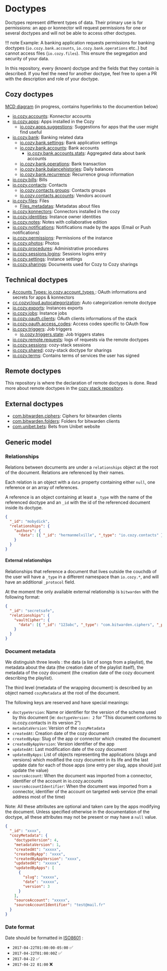 # Doctypes

Doctypes represent different types of data. Their primary use is for permissions: an app or konnector will request permissions
for one or several doctypes and will not be able to access other doctypes.

!!! note
    Example: A banking application requests permissions for banking doctypes (`io.cozy.bank.accounts`, `io.cozy.bank.operations` etc..)
    but cannot access files (`io.cozy.files`).
This ensure the segregation and security of your data.

In this repository, every (known) doctype and the fields that they contain is described. If you feel the need
for another doctype, feel free to open a PR with the description and role of your doctype.

## Cozy doctypes

[MCD diagram](schemaMCD.pdf) (in progress, contains hyperlinks to the documention below)

- [io.cozy.accounts](io.cozy.accounts.md): Konnector accounts
- [io.cozy.apps](io.cozy.apps.md): Apps installed in the Cozy
  - [io.cozy.apps.suggestions](io.cozy.apps.suggestions.md): Suggestions for apps that the user might find useful
- [io.cozy.bank](io.cozy.bank.md): Banking related data
  - [io.cozy.bank.settings](io.cozy.bank.md#iocozybanksettings): Bank application settings
  - [io.cozy.bank.accounts](io.cozy.bank.md#iocozybankaccounts): Bank accounts
    - [io.cozy.bank.accounts.stats](io.cozy.bank.md#iocozybankaccountsstats): Aggregated data about bank accounts
  - [io.cozy.bank.operations](io.cozy.bank.md#iocozybankoperations): Bank transaction
  - [io.cozy.bank.balancehistories](io.cozy.bank.md#iocozybankbalancehistories): Daily balances
  - [io.cozy.bank.recurrence](io.cozy.bank.md#iocozybankrecurrence): Recurrence group information
- [io.cozy.bills](io.cozy.bills.md): Bills
- [io.cozy.contacts](io.cozy.contacts.md): Contacts
  - [io.cozy.contacts.groups](io.cozy.contacts.md#iocozycontactsgroups): Contacts groups
  - [io.cozy.contacts.accounts](io.cozy.contacts.md#iocozycontactsaccounts): Vendors account
- [io.cozy.files](io.cozy.files.md): Files
  - [Files_metadatas](io.cozy.files_metadata.md): Metadatas about files
- [io.cozy.konnectors](io.cozy.konnectors.md): Connectors installed in the cozy
- [io.cozy.identities](io.cozy.identities.md): Instance owner identities
- [io.cozy.notes](io.cozy.notes.md): Notes with collaborative edition
- [io.cozy.notifications](io.cozy.notifications.md): Notifications made by the apps (Email or Push notifications)
- [io.cozy.permissions](io.cozy.permissions.md): Permissions of the instance
- [io.cozy.photos](io.cozy.photos.md): Photos
- [io.cozy.procedures](io.cozy.procedures.md): Administrative procedures
- [io.cozy.sessions.logins](io.cozy.sessions.logins.md): Sessions logins entry
- [io.cozy.settings](io.cozy.settings.md): Instance settings
- [io.cozy.sharings](io.cozy.sharings.md): Documents used for Cozy to Cozy sharings

## Technical doctypes

- [Accounts Types: io.cozy.account_types
](io.cozy.account_types.md): OAuth informations and secrets
  for apps & konnectors
- [cc.cozycloud.autocategorization](cc.cozycloud.autocategorization.md): Auto categorization remote doctype
- [io.cozy.exports](io.cozy.exports.md): Instances exports
- [io.cozy.jobs](io.cozy.jobs.md): Instance jobs
- [io.cozy.oauth.clients](io.cozy.oauth.clients.md): OAuth clients informations of the stack
- [io.cozy.oauth.access_codes](io.cozy.oauth.access_codes.md): Access codes specific to OAuth flow
- [io.cozy.triggers](io.cozy.triggers.md): Job triggers
  - [io.cozy.triggers.state](io.cozy.triggers.state.md): Job triggers states
- [io.cozy.remote.requests](io.cozy.remote.requests.md): logs of requests via the remote doctypes
- [io.cozy.sessions](io.cozy.sessions.md): cozy-stack sessions
- [io.cozy.shared](io.cozy.shared.md): cozy-stack doctype for sharings
- [io.cozy.terms](io.cozy.terms.md): Contains terms of services the user has signed

## Remote doctypes

This repository is where the declaration of remote doctypes is done. Read more about remote doctypes in the [cozy stack repository](https://github.com/cozy/cozy-stack/blob/51f99a890dba85ff9c4b09124ee3b5bdd3d83300/docs/remote.md#declaring-a-remote-doctype).

## External doctypes

- [com.bitwarden.ciphers](com.bitwarden.ciphers.md): Ciphers for bitwarden clients
- [com.bitwarden.folders](com.bitwarden.folders.md): Folders for bitwarden clients
- [com.unibet.bets](com.unibet.bets.md): Bets from Unibet website

## Generic model

### Relationships

Relations between documents are under a `relationships` object at the root of the document. Relations are referenced by their names.

Each relation is an object with a `data` property containing either `null`, one reference or an array of references.

A reference is an object containing at least a `_type` with the name of the referenced doctype and an `_id` with the id of the referenced document inside its doctype.

```json
{
  "_id": "mobydick",
  "relationships": {
    "authors": {
      "data": [{ "_id": "hermanmelville", "_type": "io.cozy.contacts" }]
    }
  }
}
```

#### External relationships

Relationships that reference a document that lives outside the couchdb of the user will have a `_type` in a different namespace than `io.cozy.*`, and will have an additional `_protocol` field.

At the moment the only available external relationship is `bitwarden` with the following format:

```json
{
  "_id": "secretsafe",
  "relationships": {
    "vaultCipher": {
      "data": [{ "_id": "123abc", "_type": "com.bitwarden.ciphers", "_protocol": "bitwarden" }]
    }
  }
}
```

### Document metadata

We distinguish three levels : the data (a list of songs from a playlist), the metadata about the data (the creation date of the playlist itself), the metadata of the cozy document (the creation date of the cozy document describing the playlist).

The third level (metadata of the wrapping document) is described by an object named `cozyMetadata` at the root of the document.

The following keys are reserved and have special meanings:

- `doctypeVersion`: Name or identifier for the version of the schema used by this document (ie: `doctypeVersion: 2` for "This document conforms to io.cozy.contacts in its version 2")
- `metadataVersion`: Version of the `cozyMetadata`
- `createdAt`: Creation date of the cozy document
- `createdByApp`: Slug of the app or connector which created the document
- `createdByAppVersion`: Version identifier of the app
- `updatedAt`: Last modification date of the cozy document
- `updatedByApps`: List of objects representing the applications (slugs and versions) which modified the cozy document in its life and the last update date for each of those apps (one entry per slug, apps should just update the value)
- `sourceAccount`: When the document was imported from a connector, identifier of the account in io.cozy.accounts
- `sourceAccountIdentifier`: When the document was imported from a connector, identifier of the account on targeted web service (the email address most of the time)

Note: All these attributes are optional and taken care by the apps modifying the document. Unless specified otherwise in the documentation of the doctype, all these attributes may not be present or may have a `null` value.

```json
{
  "_id": "xxxx",
  "cozyMetadata": {
    "doctypeVersion": 4,
    "metadataVersion": 1,
    "createdAt": "xxxxx",
    "createdByApp": "xxxx",
    "createdByAppVersion": "xxxx",
    "updatedAt": "xxxxx",
    "updatedByApps": [
      {
        "slug": "xxxxx",
        "date": "xxxxx",
        "version": 3
      }
    ],
    "sourceAccount": "xxxxx",
    "sourceAccountIdentifier": "test@mail.fr"
  }
}
```

### Date format

Date should be formatted in [ISO8601](https://fr.wikipedia.org/wiki/ISO_8601) :

- `2017-04-22T01:00:00-05:00` ✅
- `2017-04-22T01:00:00Z` ✅
- `2017-04-22` ✅
- `2017-04-22 01:00` ❌
